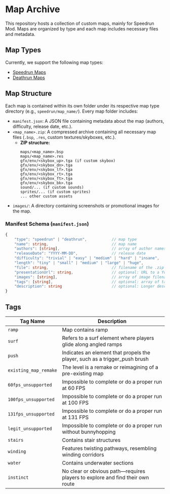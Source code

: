 # Map Archive

This repository hosts a collection of custom maps, mainly for Speedrun Mod.
Maps are organized by type and each map includes necessary files and metadata.

## Map Types

Currently, we support the following map types:

*   [Speedrun Maps](./speedrun/README.md)
*   [Deathrun Maps](./deathrun/README.md)

## Map Structure

Each map is contained within its own folder under its respective map type directory (e.g., `speedrun/map_name/`).
Every map folder includes:

*   `manifest.json`: A JSON file containing metadata about the map (authors, difficulty, release date, etc.).
*   `<map_name>.zip`: A compressed archive containing all necessary map files (`.bsp`, `.res`, custom textures/skyboxes, etc.).
    *   **ZIP structure:**
        ```
        maps/<map_name>.bsp
        maps/<map_name>.res
        gfx/env/<skybox_up>.tga (if custom skybox)
        gfx/env/<skybox_dn>.tga
        gfx/env/<skybox_lf>.tga
        gfx/env/<skybox_rt>.tga
        gfx/env/<skybox_ft>.tga
        gfx/env/<skybox_bk>.tga
        sound/... (if custom sounds)
        sprites/... (if custom sprites)
        ... other custom assets
        ```
*   `images/`: A directory containing screenshots or promotional images for the map.

### Manifest Schema (`manifest.json`)

```ts
{
    "type": "speedrun" | "deathrun",           // map type
    "name": string,                            // map name
    "authors": [string],                       // array of author names/nicknames/steamids
    "releaseDate": "YYYY-MM-DD",               // release date
    "difficulty": "trivial" | "easy" | "medium" | "hard" | "insane",
    "length": "tiny" | "small" | "medium" | "large" | "huge",
    "file": string,                            // filename of the .zip archive (e.g., "speedrun_enbo2.zip")
    "presentationUrl": string,                 // optional: URL to a YouTube video or similar
    "images": [string],                        // array of image filenames (relative to images/ dir)
    "tags": [string],                          // optional: array of tags (see below)
    "description": string                      // optional: Longer description of the map
}
```

## Tags

| Tag Name             | Description                                                                    |
|----------------------|--------------------------------------------------------------------------------|
| `ramp`               | Map contains ramp                                                              |
| `surf`               | Refers to a surf element where players glide along angled ramps                |
| `push`               | Indicates an element that propels the player, such as a trigger_push brush     |
| `existing_map_remake`| The level is a remake or reimagining of a pre-existing map                     |
| `60fps_unsupported`  | Impossible to complete or do a proper run at 60 FPS                            |
| `100fps_unsupported` | Impossible to complete or do a proper run at 100 FPS                           |
| `131fps_unsupported` | Impossible to complete or do a proper run at 131 FPS                           |
| `legit_unsupported`  | Impossible to complete or do a proper run without bunnyhopping                 |
| `stairs`             | Contains stair structures                                                      |
| `winding`            | Features twisting pathways, resembling winding corridors                       |
| `water`              | Contains underwater sections                                                   |
| `instinct`           | No clear or obvious path—requires players to explore and find their own route  |
